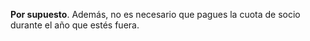 **Por supuesto**. Además, no es necesario que pagues la cuota de socio durante el año que estés fuera.

